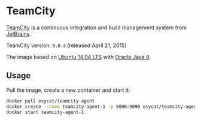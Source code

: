 # TeamCity

[TeamCity](https://jetbrains.com/teamcity/) is a continuous integration and build management system from [JetBrains](https://jetbrains.com/).

TeamCity version: `9.0.4` (released April 21, 2015)

The image based on [Ubuntu 14.04 LTS](https://registry.hub.docker.com/u/esycat/java/) with [Oracle Java 8](https://registry.hub.docker.com/u/esycat/java/).

## Usage

Pull the image, create a new container and start it:

```bash
docker pull esycat/teamcity-agent
docker create --name teamcity-agent-1 -p 9090:9090 esycat/teamcity-agent
docker start teamcity-agent-1
```

